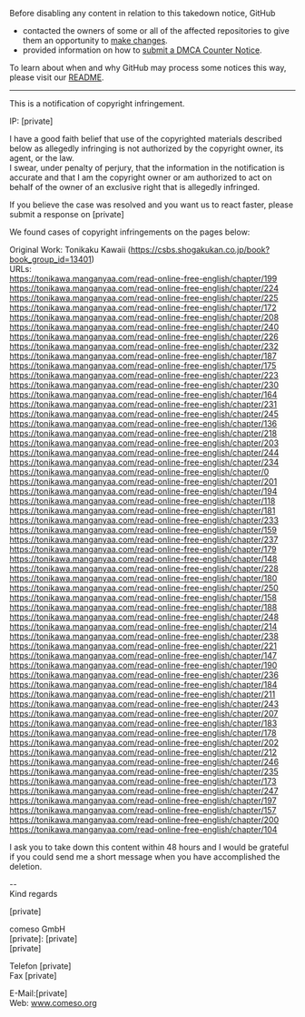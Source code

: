 Before disabling any content in relation to this takedown notice, GitHub
- contacted the owners of some or all of the affected repositories to give them an opportunity to [make changes](https://docs.github.com/en/github/site-policy/dmca-takedown-policy#a-how-does-this-actually-work).
- provided information on how to [submit a DMCA Counter Notice](https://docs.github.com/en/articles/guide-to-submitting-a-dmca-counter-notice).

To learn about when and why GitHub may process some notices this way, please visit our [README](https://github.com/github/dmca/blob/master/README.md#anatomy-of-a-takedown-notice).

---

This is a notification of copyright infringement.  
  
IP: [private]
  
I have a good faith belief that use of the copyrighted materials described below as allegedly infringing is not authorized by the copyright owner, its agent, or the law.    
I swear, under penalty of perjury, that the information in the notification is accurate and that I am the copyright owner or am authorized to act on behalf of the owner of an exclusive right that is allegedly infringed.  
  
If you believe the case was resolved and you want us to react faster, please submit a response on [private]
  
We found cases of copyright infringements on the pages below:  
  
Original Work: Tonikaku Kawaii (https://csbs.shogakukan.co.jp/book?book_group_id=13401)  
URLs:  
https://tonikawa.manganyaa.com/read-online-free-english/chapter/199  
https://tonikawa.manganyaa.com/read-online-free-english/chapter/224  
https://tonikawa.manganyaa.com/read-online-free-english/chapter/225  
https://tonikawa.manganyaa.com/read-online-free-english/chapter/172  
https://tonikawa.manganyaa.com/read-online-free-english/chapter/208  
https://tonikawa.manganyaa.com/read-online-free-english/chapter/240  
https://tonikawa.manganyaa.com/read-online-free-english/chapter/226  
https://tonikawa.manganyaa.com/read-online-free-english/chapter/232  
https://tonikawa.manganyaa.com/read-online-free-english/chapter/187  
https://tonikawa.manganyaa.com/read-online-free-english/chapter/175  
https://tonikawa.manganyaa.com/read-online-free-english/chapter/223  
https://tonikawa.manganyaa.com/read-online-free-english/chapter/230  
https://tonikawa.manganyaa.com/read-online-free-english/chapter/164  
https://tonikawa.manganyaa.com/read-online-free-english/chapter/231  
https://tonikawa.manganyaa.com/read-online-free-english/chapter/245  
https://tonikawa.manganyaa.com/read-online-free-english/chapter/136  
https://tonikawa.manganyaa.com/read-online-free-english/chapter/218  
https://tonikawa.manganyaa.com/read-online-free-english/chapter/203  
https://tonikawa.manganyaa.com/read-online-free-english/chapter/244  
https://tonikawa.manganyaa.com/read-online-free-english/chapter/234  
https://tonikawa.manganyaa.com/read-online-free-english/chapter/0  
https://tonikawa.manganyaa.com/read-online-free-english/chapter/201  
https://tonikawa.manganyaa.com/read-online-free-english/chapter/194  
https://tonikawa.manganyaa.com/read-online-free-english/chapter/118  
https://tonikawa.manganyaa.com/read-online-free-english/chapter/181  
https://tonikawa.manganyaa.com/read-online-free-english/chapter/233  
https://tonikawa.manganyaa.com/read-online-free-english/chapter/159  
https://tonikawa.manganyaa.com/read-online-free-english/chapter/237  
https://tonikawa.manganyaa.com/read-online-free-english/chapter/179  
https://tonikawa.manganyaa.com/read-online-free-english/chapter/148  
https://tonikawa.manganyaa.com/read-online-free-english/chapter/228  
https://tonikawa.manganyaa.com/read-online-free-english/chapter/180  
https://tonikawa.manganyaa.com/read-online-free-english/chapter/250  
https://tonikawa.manganyaa.com/read-online-free-english/chapter/158  
https://tonikawa.manganyaa.com/read-online-free-english/chapter/188  
https://tonikawa.manganyaa.com/read-online-free-english/chapter/248  
https://tonikawa.manganyaa.com/read-online-free-english/chapter/214  
https://tonikawa.manganyaa.com/read-online-free-english/chapter/238  
https://tonikawa.manganyaa.com/read-online-free-english/chapter/221  
https://tonikawa.manganyaa.com/read-online-free-english/chapter/147  
https://tonikawa.manganyaa.com/read-online-free-english/chapter/190  
https://tonikawa.manganyaa.com/read-online-free-english/chapter/236  
https://tonikawa.manganyaa.com/read-online-free-english/chapter/184  
https://tonikawa.manganyaa.com/read-online-free-english/chapter/211  
https://tonikawa.manganyaa.com/read-online-free-english/chapter/243  
https://tonikawa.manganyaa.com/read-online-free-english/chapter/207  
https://tonikawa.manganyaa.com/read-online-free-english/chapter/183  
https://tonikawa.manganyaa.com/read-online-free-english/chapter/178  
https://tonikawa.manganyaa.com/read-online-free-english/chapter/202  
https://tonikawa.manganyaa.com/read-online-free-english/chapter/212  
https://tonikawa.manganyaa.com/read-online-free-english/chapter/246  
https://tonikawa.manganyaa.com/read-online-free-english/chapter/235  
https://tonikawa.manganyaa.com/read-online-free-english/chapter/173  
https://tonikawa.manganyaa.com/read-online-free-english/chapter/247  
https://tonikawa.manganyaa.com/read-online-free-english/chapter/197  
https://tonikawa.manganyaa.com/read-online-free-english/chapter/157  
https://tonikawa.manganyaa.com/read-online-free-english/chapter/200  
https://tonikawa.manganyaa.com/read-online-free-english/chapter/104  
  
I ask you to take down this content within 48 hours and I would be grateful if you could send me a short message when you have accomplished the deletion.  
  
--  
Kind regards  
  
[private]
  
comeso GmbH  
[private]: [private]  
[private]
  
Telefon [private]  
Fax [private]  
  
E-Mail:[private]  
Web: www.comeso.org  
